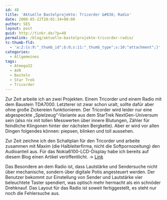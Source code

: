 ```yaml
---
id: 48
title: 'Aktuelle Bastelprojekte: Tricorder &#038; Radio'
date: 2008-05-22T20:01:34+00:00
author: SES
layout: post
guid: http://tinkr.de/?p=48
permalink: /blog/aktuelle-bastelprojekte-tricorder-radio/
tc-thumb-fld:
  - 'a:2:{s:9:"_thumb_id";b:0;s:11:"_thumb_type";s:10:"attachment";}'
categories:
  - Allgemeines
tags:
  - Atmega32
  - AVR
  - Basteln
  - Star Trek
  - Tricorder
---
```

Zur Zeit arbeite ich an zwei Projekten. Einem Tricorder und einem Radio mit dem Baustein TDA7000. Letzterer ist zwar schon uralt, sollte dafür aber ohne große Zickereien funktionieren.
Der Tricorder wird leider nur eine abgespeckte &#8222;Spielzeug&#8220;-Variante aus dem StarTrek NextGen-Universum sein (also nix mit tollen Messwerten über innere Blutungen, Zähler für feindliche Klingonen hinter der nächsten Bergkette). Aber er wird vor allen Dingen folgendes können: piepsen, blinken und toll aussehen.



Zur Zeit zeichne ich den Schaltplan für den Tricorder und arbeite zusammen mit Maxim (die Halbleiterfirma, nicht die Softpornozeitung) den Audioanteil aus.
Für das Nokia6100-LCD-Display habe ich bereits auf diesem Blog einen Artikel veröffentlicht. -> [Link](http://tinkr.de/blog/how-to-nokia-6100-display/)

Das Besondere an dem Radio ist, dass Lautstärke und Sendersuche nicht über mechanische, sondern über digitale Potis angesteuert werden. Der Benutzer bekommt zur Einstellung von Sender und Lautstärke vier beleuchtete Taster spendiert, was optisch mehr hermacht als ein schnöder Drehknauf.
Das Layout für das Radio ist soweit fertiggestellt, es steht nur noch die Fehlersuche aus.
